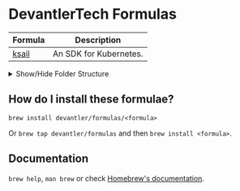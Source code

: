 # DevantlerTech Formulas

| Formula | Description |
| ------- | ----------- |
| [ksail](https://github.com/devantler/ksail)   | An SDK for Kubernetes. |

<details>
  <summary>Show/Hide Folder Structure</summary>

<!-- readme-tree start -->
```
.
├── .github
│   └── workflows
└── Formula

4 directories
```
<!-- readme-tree end -->

</details>

## How do I install these formulae?

`brew install devantler/formulas/<formula>`

Or `brew tap devantler/formulas` and then `brew install <formula>`.

## Documentation

`brew help`, `man brew` or check [Homebrew's documentation](https://docs.brew.sh).
